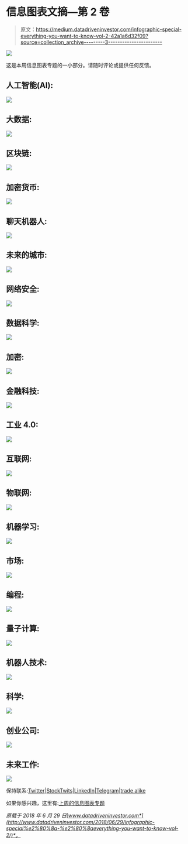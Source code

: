 # 信息图表文摘—第 2 卷

> 原文：<https://medium.datadriveninvestor.com/infographic-special-everything-you-want-to-know-vol-2-42a1a6d32f09?source=collection_archive---------3----------------------->

![](img/771972d2cbaee9761777043e45e6ffbc.png)

这是本周信息图表专题的一小部分。请随时评论或提供任何反馈。

## 人工智能(AI):

![](img/a985c0c7d6088ddc89835bf85c4976ab.png)

## 大数据:

![](img/62b1ce0b010d3b1269f96b2f273e7c18.png)

## 区块链:

![](img/ab213c27ed69139c94765db5caf9e082.png)

## 加密货币:

![](img/00a40c499a15d44ba31b8d2d81a76781.png)

## 聊天机器人:

![](img/21d50e23c4ad2724aa3b577428193769.png)

## 未来的城市:

![](img/10b12b59cee9f9730b279ff8f4ee0d31.png)

## 网络安全:

![](img/33488dc9409bd48afdc121c3d3a78594.png)

## 数据科学:

![](img/65ec84a560ac73c2972121a5acea1734.png)

## 加密:

![](img/8f1f8933f75a80c2a60aac467fb15343.png)

## 金融科技:

![](img/3ae2df3f350ad1b9820d0f05a567e2f1.png)

## 工业 4.0:

![](img/46c80a21abe2d5a6c174a0f0469890b0.png)

## 互联网:

![](img/d4303cebaa9a660f58582948dfd8c2bb.png)

## 物联网:

![](img/78c3a93908f58010fd1c9daa63cb6609.png)

## 机器学习:

![](img/34c7da964eef65d43e49c3ca0c4c045d.png)

## 市场:

![](img/1578c03b390f27d922b7e441b38b0a5d.png)

## 编程:

![](img/c924db89c8834353b1e10f89e5c5ee8a.png)

## 量子计算:

![](img/7ef90bbf2d7e277114a62a2d3f0bec51.png)

## 机器人技术:

![](img/c9a8ab50b3ffe863d7a6a5a4a5c2660f.png)

## 科学:

![](img/2d3d129be10242c3f4c6355a4438ed05.png)

## 创业公司:

![](img/820ad6903055fb377183c71176932a4d.png)

## 未来工作:

![](img/34e61ee153585bc76b2bdfa1a6da5ddc.png)

保持联系:[Twitter](https://twitter.com/fklivestolearn)|[StockTwits](https://stocktwits.com/trade_nut)|[LinkedIn](https://www.linkedin.com/in/faisal-khan-2a3009b/)|[Telegram](https://t.me/joinchat/IWzyHBGWCFwPQTe8Tm5H_Q)|[trade alike](http://www.tradealike.com/)

如果你感兴趣，这里有:[上周的信息图表专题](https://medium.com/datadriveninvestor/an-info-graphic-special-everything-you-want-to-know-f59fd714b78e)

*原载于 2018 年 6 月 29 日*[*www.datadriveninvestor.com*](http://www.datadriveninvestor.com/2018/06/29/infographic-special%e2%80%8a-%e2%80%8aeverything-you-want-to-know-vol-2/)*。*